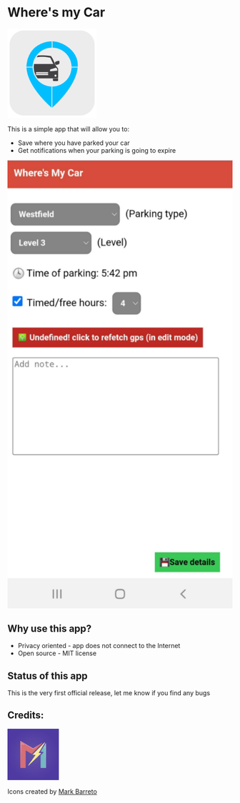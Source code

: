 # Where's my Car
<img src="/images/app_icon.png" width="200">


This is a simple app that will allow you to:
* Save where you have parked your car
* Get notifications when your parking is going to expire

<img src="/images/screenshot.png" width="600">

## Why use this app?
* Privacy oriented - app does not connect to the Internet
* Open source - MIT license


## Status of this app
This is the very first official release, let me know if you find any bugs

## Credits:
<img src="/images/mark_new.png" width="115">

Icons created by [Mark Barreto](https://www.behance.net/markbarreto)